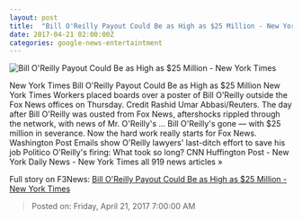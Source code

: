 ```yaml
---
layout: post
title:  "Bill O'Reilly Payout Could Be as High as $25 Million - New York Times"
date: 2017-04-21 02:00:00Z
categories: google-news-entertaintment
---
```


![Bill O'Reilly Payout Could Be as High as $25 Million - New York Times](https://static01.nyt.com/images/2017/04/21/business/21fox2/21fox2-facebookJumbo.jpg)

New York Times Bill O'Reilly Payout Could Be as High as $25 Million New York Times Workers placed boards over a poster of Bill O'Reilly outside the Fox News offices on Thursday. Credit Rashid Umar Abbasi/Reuters. The day after Bill O'Reilly was ousted from Fox News, aftershocks rippled through the network, with news of Mr. O'Reilly's ... Bill O'Reilly's gone — with $25 million in severance. Now the hard work really starts for Fox News. Washington Post Emails show O'Reilly lawyers' last-ditch effort to save his job Politico O'Reilly's firing: What took so long? CNN Huffington Post - New York Daily News - New York Times all 919 news articles »


Full story on F3News: [Bill O'Reilly Payout Could Be as High as $25 Million - New York Times](http://www.f3nws.com/n/XZav2C)

> Posted on: Friday, April 21, 2017 7:00:00 AM
